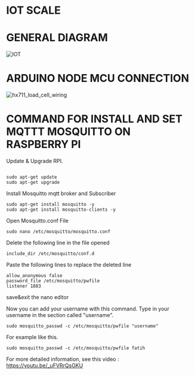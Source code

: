 # IOT SCALE
# GENERAL DIAGRAM
![IOT](https://user-images.githubusercontent.com/16806606/95004244-65510d80-05f1-11eb-8162-485b5553cc74.png)
# ARDUINO NODE MCU CONNECTION
![hx711_load_cell_wiring](https://user-images.githubusercontent.com/16806606/95004186-bad8ea80-05f0-11eb-8bb9-f4590c7a2ab5.png)
# COMMAND FOR INSTALL AND SET MQTTT MOSQUITTO ON RASPBERRY PI
Update & Upgrade RPI.
```

sudo apt-get update
sudo apt-get upgrade

```
Install Mosquitto mqtt broker and Subscriber
```
sudo apt-get install mosquitto -y
sudo apt-get install mosquitto-clients -y

```
Open Mosquitto.conf File
```
sudo nano /etc/mosquitto/mosquitto.conf

```
Delete the following line in the  file opened
```
include_dir /etc/mosquitto/conf.d

```
Paste the following lines to replace the deleted line
```
allow_anonymous false
password_file /etc/mosquitto/pwfile
listener 1883

```
save&exit the nano editor 

Now you can add your username with this command. Type in your username in the section called "username".
```
sudo mosquitto_passwd -c /etc/mosquitto/pwfile "username"
```
For example like this.
```
sudo mosquitto_passwd -c /etc/mosquitto/pwfile fatih
```
For more detailed information, see this video : https://youtu.be/_uFVRrQsGKU
